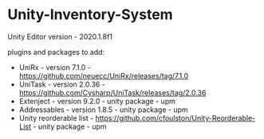 # Unity-Inventory-System

Unity Editor version - 2020.1.8f1

plugins and packages to add:
- UniRx - version 7.1.0 - https://github.com/neuecc/UniRx/releases/tag/7.1.0
- UniTask - version 2.0.36 - https://github.com/Cysharp/UniTask/releases/tag/2.0.36 
- Extenject - version 9.2.0 - unity package - upm
- Addressables - version 1.8.5 - unity package - upm
- Unity reorderable list - https://github.com/cfoulston/Unity-Reorderable-List - unity package - upm
